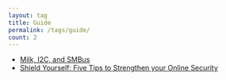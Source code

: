 ```yaml
---
layout: tag
title: Guide
permalink: /tags/guide/
count: 2
---
```


- [Milk, I2C, and SMBus](https://satharus.me/tech/2024/08/27/i2c_milkv.html)
- [Shield Yourself: Five Tips to Strengthen your Online Security](https://satharus.me/cybersecurity/2023/06/30/shield_yourself_online_security_tips.html)
